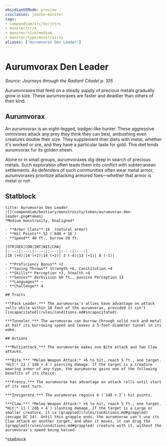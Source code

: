 ```yaml
---
obsidianUIMode: preview
cssclasses: json5e-monster
tags:
- compendium/src/5e/jttrc
- monster/cr/4
- monster/size/medium
- monster/type/monstrosity
aliases: ["Aurumvorax Den Leader"]
---
```

# Aurumvorax Den Leader
*Source: Journeys through the Radiant Citadel p. 105*  

Aurumvoraxes that feed on a steady supply of precious metals gradually grow in size. These aurumvoraxes are faster and deadlier than others of their kind.

## Aurumvorax

An aurumvorax is an eight-legged, badger-like hunter. These aggressive omnivores attack any prey they think they can best, ambushing even creatures double their size. They supplement their diets with metal, whether it's worked or ore, and they have a particular taste for gold. This diet lends aurumvorax fur its golden sheen.

Alone or in small groups, aurumvoraxes dig deep in search of precious metals. Such exploration often leads them into conflict with subterranean settlements. As defenders of such communities often wear metal armor, aurumvoraxes prioritize attacking armored foes—whether that armor is metal or not.

## Statblock

```ad-statblock
title: Aurumvorax Den Leader
![](compendium/bestiary/monstrosity/token/aurumvorax-den-leader.png#token)
*Medium monstrosity, Unaligned*

- **Armor Class** 16  (natural armor)
- **Hit Points** 52 (`8d8 + 16`)
- **Speed** 40 ft., burrow 20 ft.

|STR|DEX|CON|INT|WIS|CHA|
|:---:|:---:|:---:|:---:|:---:|:---:|
|18 (+4)|14 (+2)|14 (+2)| 3 (-4)|13 (+1)| 8 (-1)|

- **Proficiency Bonus** +2
- **Saving Throws** Strength +6, Constitution +4
- **Skills** Perception +3, Stealth +4
- **Senses** darkvision 60 ft., passive Perception 13
- **Languages** —
- **Challenge** 4

## Traits

***Pack Leader.*** The aurumvorax's allies have advantage on attack rolls while within 10 feet of the aurumvorax, provided it isn't [incapacitated](rules/conditions.md#incapacitated).

***Tunneler.*** The aurumvorax can burrow through solid rock and metal at half its burrowing speed and leaves a 5-foot-diameter tunnel in its wake.

## Actions

***Multiattack.*** The aurumvorax makes one Bite attack and two Claw attacks.

***Bite.*** *Melee Weapon Attack:* +6 to hit, reach 5 ft., one target. *Hit:* 13 (`2d8 + 4`) piercing damage. If the target is a creature wearing armor of any type, the aurumvorax gains one of the following benefits of its choice:

***Frenzy.*** The aurumvorax has advantage on attack rolls until start of its next turn.

***Invigorate.*** The aurumvorax regains 6 (`1d8 + 2`) hit points.

***Claw.*** *Melee Weapon Attack:* +6 to hit, reach 5 ft., one target. *Hit:* 11 (`2d6 + 4`) slashing damage. If the target is a Large or smaller creature, it is [grappled](rules/conditions.md#grappled) (escape DC 14). Until this grapple ends, the aurumvorax can't use its Claw attack on another target, and when it moves, it can drag the [grappled](rules/conditions.md#grappled) creature with it, without the aurumvorax's speed being halved.
```
^statblock